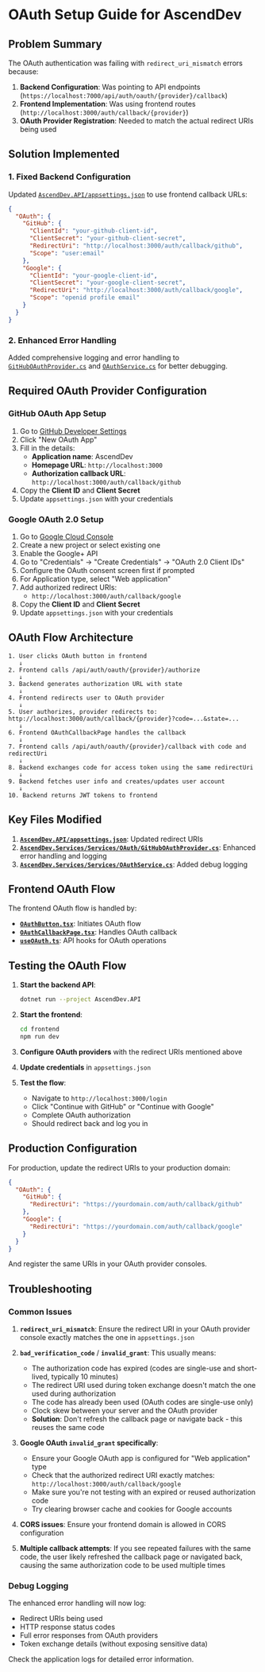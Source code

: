 # OAuth Setup Guide for AscendDev

## Problem Summary

The OAuth authentication was failing with `redirect_uri_mismatch` errors because:

1. **Backend Configuration**: Was pointing to API endpoints (`https://localhost:7000/api/auth/oauth/{provider}/callback`)
2. **Frontend Implementation**: Was using frontend routes (`http://localhost:3000/auth/callback/{provider}`)
3. **OAuth Provider Registration**: Needed to match the actual redirect URIs being used

## Solution Implemented

### 1. Fixed Backend Configuration

Updated [`AscendDev.API/appsettings.json`](../AscendDev.API/appsettings.json) to use frontend callback URLs:

```json
{
  "OAuth": {
    "GitHub": {
      "ClientId": "your-github-client-id",
      "ClientSecret": "your-github-client-secret",
      "RedirectUri": "http://localhost:3000/auth/callback/github",
      "Scope": "user:email"
    },
    "Google": {
      "ClientId": "your-google-client-id",
      "ClientSecret": "your-google-client-secret",
      "RedirectUri": "http://localhost:3000/auth/callback/google",
      "Scope": "openid profile email"
    }
  }
}
```

### 2. Enhanced Error Handling

Added comprehensive logging and error handling to [`GitHubOAuthProvider.cs`](../AscendDev.Services/Services/OAuth/GitHubOAuthProvider.cs) and [`OAuthService.cs`](../AscendDev.Services/Services/OAuthService.cs) for better debugging.

## Required OAuth Provider Configuration

### GitHub OAuth App Setup

1. Go to [GitHub Developer Settings](https://github.com/settings/developers)
2. Click "New OAuth App"
3. Fill in the details:
   - **Application name**: AscendDev
   - **Homepage URL**: `http://localhost:3000`
   - **Authorization callback URL**: `http://localhost:3000/auth/callback/github`
4. Copy the **Client ID** and **Client Secret**
5. Update `appsettings.json` with your credentials

### Google OAuth 2.0 Setup

1. Go to [Google Cloud Console](https://console.cloud.google.com/)
2. Create a new project or select existing one
3. Enable the Google+ API
4. Go to "Credentials" → "Create Credentials" → "OAuth 2.0 Client IDs"
5. Configure the OAuth consent screen first if prompted
6. For Application type, select "Web application"
7. Add authorized redirect URIs:
   - `http://localhost:3000/auth/callback/google`
8. Copy the **Client ID** and **Client Secret**
9. Update `appsettings.json` with your credentials

## OAuth Flow Architecture

```
1. User clicks OAuth button in frontend
   ↓
2. Frontend calls /api/auth/oauth/{provider}/authorize
   ↓
3. Backend generates authorization URL with state
   ↓
4. Frontend redirects user to OAuth provider
   ↓
5. User authorizes, provider redirects to: http://localhost:3000/auth/callback/{provider}?code=...&state=...
   ↓
6. Frontend OAuthCallbackPage handles the callback
   ↓
7. Frontend calls /api/auth/oauth/{provider}/callback with code and redirectUri
   ↓
8. Backend exchanges code for access token using the same redirectUri
   ↓
9. Backend fetches user info and creates/updates user account
   ↓
10. Backend returns JWT tokens to frontend
```

## Key Files Modified

1. **[`AscendDev.API/appsettings.json`](../AscendDev.API/appsettings.json)**: Updated redirect URIs
2. **[`AscendDev.Services/Services/OAuth/GitHubOAuthProvider.cs`](../AscendDev.Services/Services/OAuth/GitHubOAuthProvider.cs)**: Enhanced error handling and logging
3. **[`AscendDev.Services/Services/OAuthService.cs`](../AscendDev.Services/Services/OAuthService.cs)**: Added debug logging

## Frontend OAuth Flow

The frontend OAuth flow is handled by:

- **[`OAuthButton.tsx`](../frontend/src/components/auth/OAuthButton.tsx)**: Initiates OAuth flow
- **[`OAuthCallbackPage.tsx`](../frontend/src/pages/auth/OAuthCallbackPage.tsx)**: Handles OAuth callback
- **[`useOAuth.ts`](../frontend/src/hooks/api/useOAuth.ts)**: API hooks for OAuth operations

## Testing the OAuth Flow

1. **Start the backend API**:
   ```bash
   dotnet run --project AscendDev.API
   ```

2. **Start the frontend**:
   ```bash
   cd frontend
   npm run dev
   ```

3. **Configure OAuth providers** with the redirect URIs mentioned above

4. **Update credentials** in `appsettings.json`

5. **Test the flow**:
   - Navigate to `http://localhost:3000/login`
   - Click "Continue with GitHub" or "Continue with Google"
   - Complete OAuth authorization
   - Should redirect back and log you in

## Production Configuration

For production, update the redirect URIs to your production domain:

```json
{
  "OAuth": {
    "GitHub": {
      "RedirectUri": "https://yourdomain.com/auth/callback/github"
    },
    "Google": {
      "RedirectUri": "https://yourdomain.com/auth/callback/google"
    }
  }
}
```

And register the same URIs in your OAuth provider consoles.

## Troubleshooting

### Common Issues

1. **`redirect_uri_mismatch`**: Ensure the redirect URI in your OAuth provider console exactly matches the one in `appsettings.json`

2. **`bad_verification_code`** / **`invalid_grant`**: This usually means:
   - The authorization code has expired (codes are single-use and short-lived, typically 10 minutes)
   - The redirect URI used during token exchange doesn't match the one used during authorization
   - The code has already been used (OAuth codes are single-use only)
   - Clock skew between your server and the OAuth provider
   - **Solution**: Don't refresh the callback page or navigate back - this reuses the same code

3. **Google OAuth `invalid_grant` specifically**:
   - Ensure your Google OAuth app is configured for "Web application" type
   - Check that the authorized redirect URI exactly matches: `http://localhost:3000/auth/callback/google`
   - Make sure you're not testing with an expired or reused authorization code
   - Try clearing browser cache and cookies for Google accounts

4. **CORS issues**: Ensure your frontend domain is allowed in CORS configuration

5. **Multiple callback attempts**: If you see repeated failures with the same code, the user likely refreshed the callback page or navigated back, causing the same authorization code to be used multiple times

### Debug Logging

The enhanced error handling will now log:
- Redirect URIs being used
- HTTP response status codes
- Full error responses from OAuth providers
- Token exchange details (without exposing sensitive data)

Check the application logs for detailed error information.